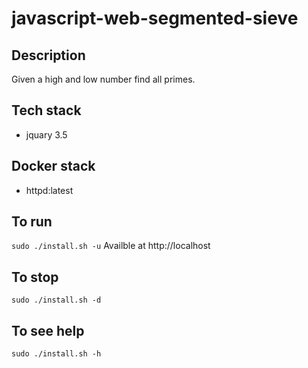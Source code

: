 # javascript-web-segmented-sieve

## Description
Given a high and low number find all primes.

## Tech stack
- jquary 3.5

## Docker stack
- httpd:latest

## To run
`sudo ./install.sh -u`
Availble at http://localhost

## To stop
`sudo ./install.sh -d`

## To see help
`sudo ./install.sh -h`
